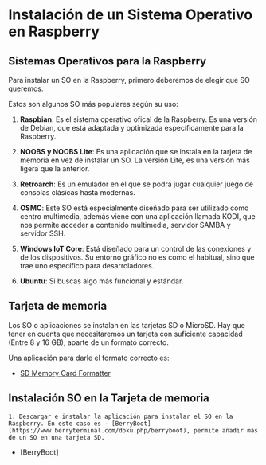 # Instalación de un Sistema Operativo en Raspberry

## Sistemas Operativos para la Raspberry

Para instalar un SO en la Raspberry, primero deberemos de elegir que SO queremos.

Estos son algunos SO más populares según su uso:

  1. **Raspbian**: Es el sistema operativo ofical de la Raspberry. Es una versión de Debian, que está adaptada y optimizada específicamente para la Raspberry.

  2. **NOOBS y NOOBS Lite**: Es una aplicación que se instala en la tarjeta de memoria en vez de instalar un SO. La versión Lite, es una versión más ligera que la anterior.

  3. **Retroarch**: Es un emulador en el que se podrá jugar cualquier juego de consolas clásicas hasta modernas.

  4. **OSMC**: Este SO está especialmente diseñado para ser utilizado como centro multimedia, además viene con una aplicación llamada KODI, que nos permite acceder a contenido multimedia, servidor SAMBA y servidor SSH.

  5. **Windows IoT Core**: Está diseñado para un control de las conexiones y de los dispositivos. Su entorno gráfico no es como el habitual, sino que trae uno específico para desarroladores.

  6. **Ubuntu**: Si buscas algo más funcional y estándar.

## Tarjeta de memoria

Los SO o aplicaciones se instalan en las tarjetas SD o MicroSD. Hay que tener en cuenta que necesitaremos un tarjeta con suficiente capacidad (Entre 8 y 16 GB), aparte de un formato correcto.

Una aplicación para darle el formato correcto es:
- [SD Memory Card Formatter](https://www.sdcard.org/downloads/formatter/)

## Instalación SO en la Tarjeta de memoria

	1. Descargar e instalar la aplicación para instalar el SO en la Raspberry. En este caso es - [BerryBoot](https://www.berryterminal.com/doku.php/berryboot), permite añadir más de un SO en una tarjeta SD.
- [BerryBoot]
